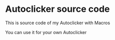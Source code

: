 # Autoclicker source code

This is source code of my Autoclicker with Macros

You can use it for your own Autoclicker
